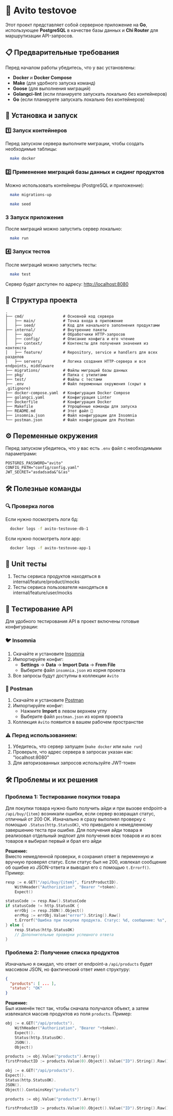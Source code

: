 # 🚀 Avito testovoe

Этот проект представляет собой серверное приложение на **Go**, использующее **PostgreSQL** в качестве базы данных и **Chi Router** для маршрутизации API-запросов.

## 📋 Предварительные требования

Перед началом работы убедитесь, что у вас установлены:
- **Docker** и **Docker Compose**
- **Make** (для удобного запуска команд)
- **Goose** (для выполнения миграций)
- **Golangci-lint** (если планируете запускать локально без контейнеров)
- **Go** (если планируете запускать локально без контейнеров)

## 🔧 Установка и запуск


### 1️⃣   Запуск контейнеров

Перед запуском сервера выполните миграции, чтобы создать необходимые таблицы:
```sh
  make docker
```

### 2️⃣ Применение миграций базы данных и сидинг продуктов

Можно использовать контейнеры (PostgreSQL и приложение):
```sh
  make migrations-up
  
  make seed
```

### 3️ Запуск приложения

После миграций можно запустить сервер локально:
```sh
  make run
```
### 4️⃣ Запуск тестов

После миграций можно запустить тесты:
```sh
  make test
```
Сервер будет доступен по адресу: [http://localhost:8080](http://localhost:8080)

## 📂 Структура проекта
```
.
├── cmd/                 # Основной код сервера
│   ├── main/            # Точка входа в приложение
│   ├── seed/            # Код для начального заполнения продуктами
├── internal/            # Внутренние пакеты
│   ├── app/             # Обработчики HTTP-запросов
│   ├── config/          # Описание конфига и его чтение
│   ├── context/         # Контексты для получения значения из контекста
│   ├── feature/         # Repository, service и handlers для всех разделов
│   ├── servers/         # Логика создания HTTP-сервера и все endpoints, middleware
├── migrations/          # Файлы миграций базы данных
├── pkg/                 # Папка с утилитами 
├── test/                # Файлы с тестами
├── .env                 # Файл переменных окружения (скрыт в .gitignore)
├── docker-compose.yaml  # Конфигурация Docker Compose
├── golangci.yaml        # Конфигурация Linter
├── Dockerfile           # Конфигурация Docker
├── Makefile             # Упрощённые команды для запуска
├── README.md            # Этот файл 🙂
├── insomnia.json        # Файл конфигурации для Insomnia
└── postman.json         # Файл конфигурации для Postman
```


## ⚙️ Переменные окружения

Перед запуском убедитесь, что у вас есть `.env` файл с необходимыми параметрами:

```env
POSTGRES_PASSWORD="avito"
CONFIG_PATH="config/config.yaml"
JWT_SECRET="asdadsada&^&(as"
```

## 🛠️ Полезные команды

### 🔍 Проверка логов
Если нужно посмотреть логи бд:
```sh
  docker logs -f avito-testovoe-db-1
```

Если нужно посмотреть логи app:
```sh
  docker logs -f avito-testovoe-app-1
```

## 🧪 Unit тесты

1. Тесты сервиса продуктов находяться в internal/feature/product/mocks
2. Тесты сервиса пользователя находяться в internal/feature/user/mocks


## 📮 Тестирование API

Для удобного тестирования API в проект включены готовые конфигурации:

### 🐦 Insomnia
1. Скачайте и установите [Insomnia](https://insomnia.rest/)
2. Импортируйте конфиг:
    - **Settings** → **Data** → **Import Data** → **From File**
    - Выберите файл `insomnia.json` из корня проекта
3. Все запросы будут доступны в коллекции `Avito`

### 📮 Postman
1. Скачайте и установите [Postman](https://www.postman.com/)
2. Импортируйте конфиг:
    - Нажмите **Import** в левом верхнем углу
    - Выберите файл `postman.json` из корня проекта
3. Коллекция `Avito` появится в вашем рабочем пространстве

### ⚠️ Перед использованием:
1. Убедитесь, что сервер запущен (`make docker` или `make run`)
2. Проверьте, что адрес сервера в запросах указан как: "localhost:8080"
3. Для авторизованных запросов используйте JWT-токен

## 🛠️ Проблемы и их решения

### Проблема 1: Тестирование покупки товара

Для покупки товара нужно было получить айди и при вызове endpoint-а `/api/buy/{item}`  возникали ошибки, если сервер возвращал статус,
отличный от 200 OK. Изначально я сразу выполнял проверку с помощью 
`.Status(http.StatusOK)`, что приводило к немедленному завершению теста при ошибке. Для получения айди товара я реализовал отдельный эндпоит для получения всех товаров
 и из всех товаров я выбирал первый и брал его айди

**Решение:**  
Вместо немедленной проверки, я сохранил ответ в переменную и вручную проверял статус. Если статус был не 200, извлекал сообщение об ошибке из JSON-ответа и выводил его с помощью `t.Errorf()`. Пример:

```go
resp := e.GET("/api/buy/{item}", firstProductID).
    WithHeader("Authorization", "Bearer "+token).
    Expect()

statusCode := resp.Raw().StatusCode
if statusCode != http.StatusOK {
    errObj := resp.JSON().Object()
    errMsg := errObj.Value("error").String().Raw()
    t.Errorf("Ошибка при покупке продукта. Статус: %d, сообщение: %s", statusCode, errMsg)
} else {
    resp.Status(http.StatusOK)
    // Дополнительные проверки успешного ответа
}
```

### Проблема 2: Получение списка продуктов

Изначально я ожидал, что ответ от endpoint-а `/api/products` будет массивом JSON, но фактический ответ имел структуру:

```json
{
  "products": [ ... ],
  "status": "OK"
}
```

**Решение:**  
Был изменён тест так, чтобы сначала получался объект, а затем извлекался массив продуктов из поля `products`. Пример:

```go
obj := e.GET("/api/products").
    WithHeader("Authorization", "Bearer "+token).
    Expect().
    Status(http.StatusOK).
    JSON().
    Object()

products := obj.Value("products").Array()
firstProductID := products.Value(0).Object().Value("ID").String().Raw()
```

```go
obj := e.GET("/api/products").
Expect().
Status(http.StatusOK).
JSON().
Object().ContainsKey("products")

products := obj.Value("products").Array()

firstProductID := products.Value(0).Object().Value("ID").String().Raw()
```



